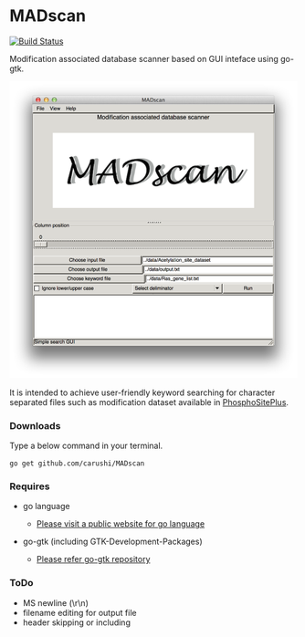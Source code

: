 # MADscan

[![Build Status](https://drone.io/github.com/carushi/MADscan/status.png)](https://drone.io/github.com/carushi/MADscan/latest)

Modification associated database scanner based on GUI inteface using go-gtk.

![](image/window.png)

It is intended to achieve user-friendly keyword searching for character separated files such as modification dataset available in [PhosphoSitePlus](http://www.phosphosite.org/homeAction.action).


### Downloads

Type a below command in your terminal.

```
go get github.com/carushi/MADscan
```

### Requires

* go language
	* [Please visit a public website for go language](https://golang.org)

* go-gtk (including GTK-Development-Packages)
	* [Please refer go-gtk repository](https://github.com/mattn/go-gtk)

	
### ToDo

* MS newline (\\r\\n)
* filename editing for output file
* header skipping or including



